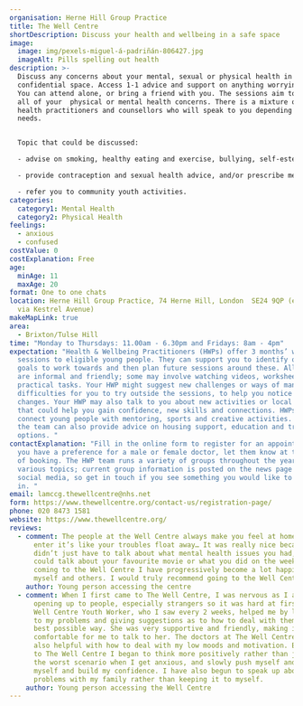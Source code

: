 ```yaml
---
organisation: Herne Hill Group Practice
title: The Well Centre
shortDescription: Discuss your health and wellbeing in a safe space
image:
  image: img/pexels-miguel-á-padriñán-806427.jpg
  imageAlt: Pills spelling out health
description: >-
  Discuss any concerns about your mental, sexual or physical health in a safe,
  confidential space. Access 1-1 advice and support on anything worrying you.
  You can attend alone, or bring a friend with you. The sessions aim to discuss
  all of your  physical or mental health concerns. There is a mixture of GPs,
  health practitioners and counsellors who will speak to you depending on your
  needs. 


  Topic that could be discussed: 

  - advise on smoking, healthy eating and exercise, bullying, self-esteem, managing stress, confidence, anxiety, depression, self-harm, past traumas, eating problems, or any other emotional worries. 

  - provide contraception and sexual health advice, and/or prescribe medication. 

  - refer you to community youth activities. 
categories:
  category1: Mental Health
  category2: Physical Health
feelings:
  - anxious
  - confused
costValue: 0
costExplanation: Free
age:
  minAge: 11
  maxAge: 20
format: One to one chats
location: Herne Hill Group Practice, 74 Herne Hill, London  SE24 9QP (entrance
  via Kestrel Avenue)
makeMapLink: true
area:
  - Brixton/Tulse Hill
time: "Monday to Thursdays: 11.00am - 6.30pm and Fridays: 8am - 4pm"
expectation: "Health & Wellbeing Practitioners (HWPs) offer 3 months’ worth of
  sessions to eligible young people. They can support you to identify one or two
  goals to work towards and then plan future sessions around these. All sessions
  are informal and friendly; some may involve watching videos, worksheets or
  practical tasks. Your HWP might suggest new challenges or ways of managing
  difficulties for you to try outside the sessions, to help you notice and make
  changes. Your HWP may also talk to you about new activities or local services
  that could help you gain confidence, new skills and connections. HWPs often
  connect young people with mentoring, sports and creative activities. Some of
  the team can also provide advice on housing support, education and training
  options. "
contactExplanation: "Fill in the online form to register for an appointment. If
  you have a preference for a male or female doctor, let them know at the point
  of booking. The HWP team runs a variety of groups throughout the year on
  various topics; current group information is posted on the news page and on
  social media, so get in touch if you see something you would like to take part
  in. "
email: lamccg.thewellcentre@nhs.net
form: https://www.thewellcentre.org/contact-us/registration-page/
phone: 020 8473 1581
website: https://www.thewellcentre.org/
reviews:
  - comment: The people at the Well Centre always make you feel at home and when you
      enter it’s like your troubles float away… It was really nice because you
      didn’t just have to talk about what mental health issues you had, you
      could talk about your favourite movie or what you did on the weekend… By
      coming to the Well Centre I have progressively become a lot happier with
      myself and others. I would truly recommend going to the Well Centre.
    author: Young person accessing the centre
  - comment: When I first came to The Well Centre, I was nervous as I am not used to
      opening up to people, especially strangers so it was hard at first but the
      Well Centre Youth Worker, who I saw every 2 weeks, helped me by listening
      to my problems and giving suggestions as to how to deal with them in the
      best possible way. She was very supportive and friendly, making it
      comfortable for me to talk to her. The doctors at The Well Centre were
      also helpful with how to deal with my low moods and motivation. By coming
      to The Well Centre I began to think more positively rather than jumping to
      the worst scenario when I get anxious, and slowly push myself and work on
      myself and build my confidence. I have also begun to speak up about my
      problems with my family rather than keeping it to myself.
    author: Young person accessing the Well Centre
---
```

